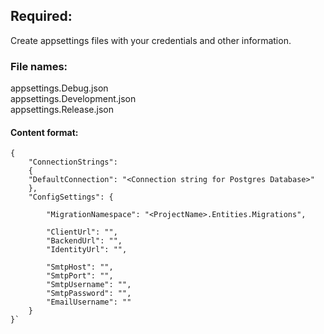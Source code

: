 ## Required: 

Create appsettings files with your credentials and other information.  

### File names: 

appsettings.Debug.json  
appsettings.Development.json  
appsettings.Release.json  

#### Content format: 

    {
        "ConnectionStrings": 
        {
        "DefaultConnection": "<Connection string for Postgres Database>"
        },
        "ConfigSettings": {

            "MigrationNamespace": "<ProjectName>.Entities.Migrations",

            "ClientUrl": "",
            "BackendUrl": "",
            "IdentityUrl": "",

            "SmtpHost": "",
            "SmtpPort": "",
            "SmtpUsername": "",
            "SmtpPassword": "",
            "EmailUsername": ""
        } 
    }`